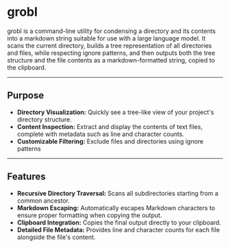 # grobl

grobl is a command-line utility for condensing a directory and its contents into a markdown string suitable for use with a large language model. It scans the current directory, builds a tree representation of all directories and files, while respecting ignore patterns, and then outputs both the tree structure and the file contents as a markdown-formatted string, copied to the clipboard.

---

## Purpose

- **Directory Visualization:** Quickly see a tree-like view of your project's directory structure.
- **Content Inspection:** Extract and display the contents of text files, complete with metadata such as line and character counts.
- **Customizable Filtering:** Exclude files and directories using ignore patterns

---

## Features

- **Recursive Directory Traversal:** Scans all subdirectories starting from a common ancestor.
- **Markdown Escaping:** Automatically escapes Markdown characters to ensure proper formatting when copying the output.
- **Clipboard Integration:** Copies the final output directly to your clipboard.
- **Detailed File Metadata:** Provides line and character counts for each file alongside the file's content.
